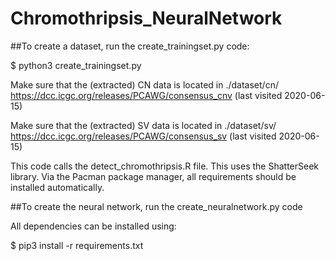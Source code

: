 # Chromothripsis_NeuralNetwork

##To create a dataset, run the create_trainingset.py code:

$ python3 create_trainingset.py

Make sure that the (extracted) CN data is located in ./dataset/cn/ 
https://dcc.icgc.org/releases/PCAWG/consensus_cnv (last visited 2020-06-15)

Make sure that the (extracted) SV data is located in ./dataset/sv/ 
https://dcc.icgc.org/releases/PCAWG/consensus_sv (last visited 2020-06-15)

This code calls the detect_chromothripsis.R file. This uses the ShatterSeek library. Via the Pacman package manager, all requirements should be installed automatically.

##To create the neural network, run the create_neuralnetwork.py code

All dependencies can be installed using:

$ pip3 install -r requirements.txt

